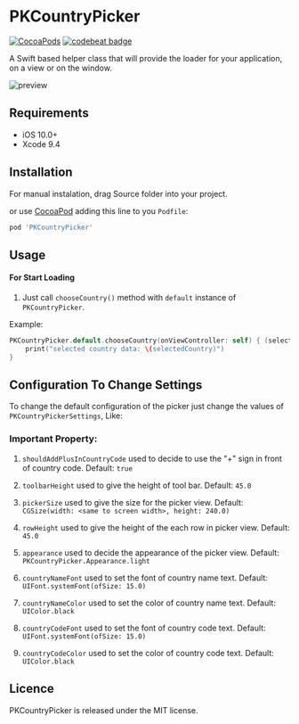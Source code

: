 # PKCountryPicker

[![CocoaPods](https://img.shields.io/cocoapods/p/FaveButton.svg)]()
[![codebeat badge](https://codebeat.co/badges/580517f8-efc8-4d20-89aa-900531610144)]()

A Swift based helper class that will provide the loader for your application, on a view or on the window.


![preview](https://github.com/kumarpramod017/PKCountryPicker/blob/master/PKLoader.gif)


## Requirements

- iOS 10.0+
- Xcode 9.4

## Installation

For manual instalation, drag Source folder into your project.

or use [CocoaPod](https://cocoapods.org) adding this line to you `Podfile`:

```ruby
pod 'PKCountryPicker'
```

## Usage

#### For Start Loading

1) Just call `chooseCountry()` method with `default` instance of `PKCountryPicker`.

Example:

```swift
PKCountryPicker.default.chooseCountry(onViewController: self) { (selectedCountry) in
    print("selected country data: \(selectedCountry)")
}
```

## Configuration To Change Settings 

To change the default configuration of the picker just change the values of  `PKCountryPickerSettings`, Like:

### Important Property:

1) `shouldAddPlusInCountryCode` used to decide to use the "+" sign in front of country code. Default: `true`

2) `toolbarHeight` used to give the height of tool bar. Default: `45.0`

3) `pickerSize` used to give the size for the picker view. Default: `CGSize(width: <same to screen width>, height: 240.0)`

4) `rowHeight` used to give the height of the each row in picker view.  Default: `45.0`

5) `appearance` used to decide the appearance of the picker view.  Default: `PKCountryPicker.Appearance.light`

6) `countryNameFont` used to set the font of country name text.  Default: `UIFont.systemFont(ofSize: 15.0)`

7) `countryNameColor` used to set the color of country name text.  Default: `UIColor.black`

8) `countryCodeFont` used to set the font of country code text.  Default: `UIFont.systemFont(ofSize: 15.0)`

9) `countryCodeColor` used to set the color of country code text.  Default: `UIColor.black`

## Licence

PKCountryPicker is released under the MIT license.
